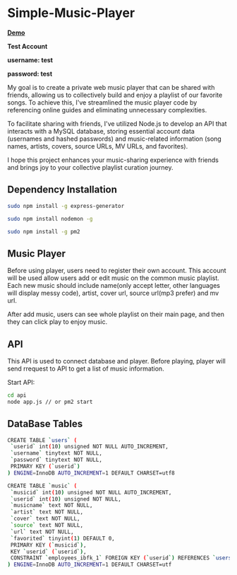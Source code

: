 # Simple-Music-Player

**[Demo](http://ec2-18-222-37-47.us-east-2.compute.amazonaws.com/~Hanqi/Simple_Music_Player_JavaScript/index.html)**

**Test Account**

**username: test**

**password: test**

My goal is to create a private web music player that can be shared with friends, allowing us to collectively build and enjoy a playlist of our favorite songs. To achieve this, I've streamlined the music player code by referencing online guides and eliminating unnecessary complexities.

To facilitate sharing with friends, I've utilized Node.js to develop an API that interacts with a MySQL database, storing essential account data (usernames and hashed passwords) and music-related information (song names, artists, covers, source URLs, MV URLs, and favorites).

I hope this project enhances your music-sharing experience with friends and brings joy to your collective playlist curation journey.


## Dependency Installation

```bash
sudo npm install -g express-generator

sudo npm install nodemon -g

sudo npm install -g pm2
```

## Music Player
Before using player, users need to register their own account. This account will be used allow users add or edit music on the common music playlist. Each new music should include name(only accept letter, other languages will display messy code), artist, cover url, source url(mp3 prefer) and mv url.

After add music, users can see whole playlist on their main page, and then they can click play to enjoy music.

## API
This API is used to connect database and player. Before playing, player will send rrequest to API to get a list of music information.

Start API:
```Bash
cd api
node app.js // or pm2 start
```

## DataBase Tables
 ```BASH
 CREATE TABLE `users` (
  `userid` int(10) unsigned NOT NULL AUTO_INCREMENT,
  `username` tinytext NOT NULL,
  `password` tinytext NOT NULL,
  PRIMARY KEY (`userid`)
) ENGINE=InnoDB AUTO_INCREMENT=1 DEFAULT CHARSET=utf8

CREATE TABLE `music` (
  `musicid` int(10) unsigned NOT NULL AUTO_INCREMENT,
  `userid` int(10) unsigned NOT NULL,
  `musicname` text NOT NULL,
  `artist` text NOT NULL,
  `cover` text NOT NULL,
  `source` text NOT NULL,
  `url` text NOT NULL,
  `favorited` tinyint(1) DEFAULT 0,
  PRIMARY KEY (`musicid`),
  KEY `userid` (`userid`),
  CONSTRAINT `employees_ibfk_1` FOREIGN KEY (`userid`) REFERENCES `users` (`userid`)
) ENGINE=InnoDB AUTO_INCREMENT=1 DEFAULT CHARSET=utf
 ```
